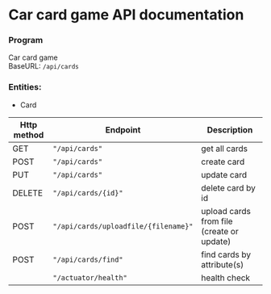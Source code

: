 # Car card game API documentation

### Program
Car card game  
BaseURL: `/api/cards`

### Entities:
* Card


| Http method  | Endpoint                       | Description                         |
| ------------ | ---------------------------    | ----------------------------------- |
| GET          | `"/api/cards"`                 | get all cards                     |
| POST         | `"/api/cards"`                 | create card                   |
| PUT          | `"/api/cards"`                 | update card|
| DELETE       | `"/api/cards/{id}"`                 | delete card by id                      |
| POST         | `"/api/cards/uploadfile/{filename}"`| upload cards from file (create or update)               |
| POST         | `"/api/cards/find"`            | find cards by attribute(s)|
|              | `"/actuator/health"`           | health check                |
